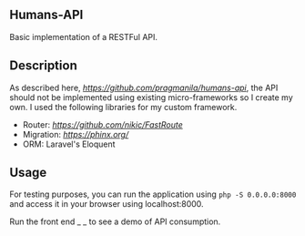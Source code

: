 Humans-API
----------

Basic implementation of a RESTFul API.

## Description
As described here, _https://github.com/pragmanila/humans-api_, the API should not be implemented using existing micro-frameworks so I create my own. I used the following libraries for my custom framework.

- Router: _https://github.com/nikic/FastRoute_
- Migration: _https://phinx.org/_
- ORM: Laravel's Eloquent

## Usage
For testing purposes, you can run the application using `php -S 0.0.0.0:8000` and access it in your browser using localhost:8000.

Run the front end _ _ to see a demo of API consumption.